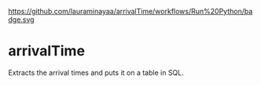 https://github.com/lauraminayaa/arrivalTime/workflows/Run%20Python/badge.svg
# arrivalTime
Extracts the arrival times and puts it on a table in SQL. 
